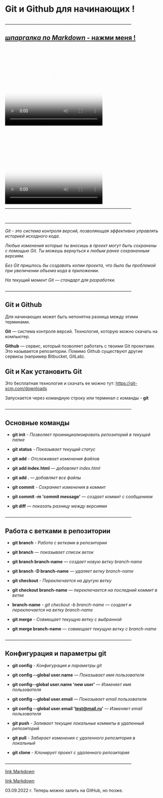 # <a name="emphasis">Git и Github для начинающих !</a>

<a name="emphasis"><a name="emphasis">_________________________________________________________________</a>

## [**_шпаргалка по Markdown_  - нажми меня  !**](Markdown.md)


<br>
<video
      width="320"
      height="240"
      controls="controls"
      poster="clever.jpg"
	  >
    >
       <source
        src="video/Git & GitHub.mp4"
        type='video/mp4; codecs="avc1.42E01E, mp4a.40.2"'
      />    
</video>
<br>
<br>
<video
      width="320"
      height="240"
      controls="controls"
      poster="clever.jpg"
	  >
    >
       <source
        src="video/instal Git on Windows 10.mp4"
        type='video/mp4; codecs="avc1.42E01E, mp4a.40.2"'
      />  
</video>
<br>
<a name="emphasis">_________________________________________________________________</a>

<br>


<br>

<a name="emphasis"><a name="emphasis">_________________________________________________________________</a>

_Git - это система контроля версий, позволяющая
эффективно управлять историей исходного кода._

_Любые изменения которые ты вносишь в проект
могут быть сохранены с помощью Git. Ты можешь вернуться к любым ранее сохраненным версиям._

_Без Git пришлось бы создавать копии проекта, что
было бы проблемой при увеличении объема кода в приложении._

_На текущий момент Git — стандарт для разработки._

<a name="emphasis"><a name="emphasis">_________________________________________________________________</a>


## <a name="emphasis"><a name="emphasis">Git и Github </a>

Для начинающих может быть непонятна разница между этими терминами.

**Git** — система контроля версий. Технология, которую можно скачать на компьютер.

**Github** — сервис, который позволяет работать с твоими Git проектами. Это
называется репозитории. Помимо Github существуют другие сервисы (например Bitbucket, GitLab).


## <a name="emphasis"><a name="emphasis">Git и Как установить Git </a>

Это бесплатная технология и скачать ее можно тут:
https://git-scm.com/downloads

Запускается через командную строку или терминал с команды - **git**


<a name="emphasis"><a name="emphasis">_________________________________________________________________</a>



## <a name="emphasis"><a name="emphasis">Основные команды </a>

+ **git init** - _Позволяет проинициализировать репозиторий в текущей папке_

+ **git status** - _Показывает текущий статус_

+ **git add** - _Отслеживает изменения файлов_

+ **git add index.html** — _добавляет index.html_

+ **git add .** — _добавляет все файлы_

+ **git commit** - _Сохраняет изменения в коммит_

+ **git commit -m 'commit message'** — _создает коммит с сообщением_

+ **git diff** — _показать разницу между версиями_

<a name="emphasis"><a name="emphasis">_________________________________________________________________</a>


## <a name="emphasis"><a name="emphasis">Работа с ветками в репозитории </a>

+ **git branch** - _Работа с ветками в репозитории_

+ **git branch** — _показывает список веток_

+ **git branch branch-name** — _создает новую ветку branch-name_

+ **git branch -D branch-name** — _удаляет ветку branch-name_

+ **git checkout** - _Переключается на другую ветку_

+ **git checkout branch-name** — _переключается на последний коммит в ветке_

+ **branch-name** - _git checkout -b branch-name — создает и переключается на ветку branch-name_

+ **git merge** - _Совмещает текущую ветку с выбранной_

+ **git merge branch-name** — _совмещает текущую ветку с branch-name_


<a name="emphasis"><a name="emphasis">_________________________________________________________________</a>


## <a name="emphasis"><a name="emphasis">Конфигурация и параметры git </a>

+ **git config** - _Конфигурация и параметры git_

+ **git config --global user.name** — _Показывает имя пользователя_

+ **git config--global user.name 'new user'** — _Изменяет имя пользователя_

+ **git config --global user.email** — _Показывает email пользователя_

+ **git config --global user.email 'test@mail.ru'** — _Изменяет email пользователя_

+ **git push** - _Заливает текущие локальные коммиты в удаленный репозиторий_

+ **git pull** - _Забирает изменения с удаленного репозитория в локальный_

+ **git clone** - _Клонирует проект с удаленного репозитория_

<a name="emphasis"><a name="emphasis">_________________________________________________________________</a>


[link Markdown](Markdown.md)

[link Markdown](path%20with%20spaces/Markdown.md)


03.09.2022 г. Теперь можно залить на GitHub, но позже.